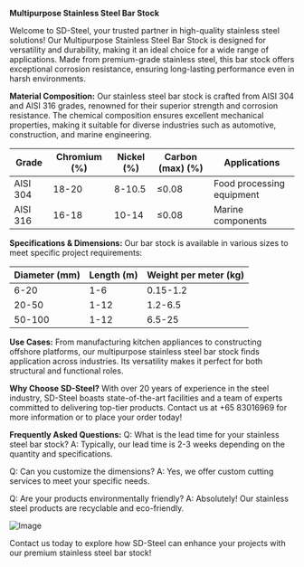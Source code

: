 **Multipurpose Stainless Steel Bar Stock**

Welcome to SD-Steel, your trusted partner in high-quality stainless steel solutions! Our Multipurpose Stainless Steel Bar Stock is designed for versatility and durability, making it an ideal choice for a wide range of applications. Made from premium-grade stainless steel, this bar stock offers exceptional corrosion resistance, ensuring long-lasting performance even in harsh environments.

**Material Composition:**
Our stainless steel bar stock is crafted from AISI 304 and AISI 316 grades, renowned for their superior strength and corrosion resistance. The chemical composition ensures excellent mechanical properties, making it suitable for diverse industries such as automotive, construction, and marine engineering.

| Grade       | Chromium (%) | Nickel (%) | Carbon (max) (%) | Applications                     |
|-------------|--------------|------------|------------------|----------------------------------|
| AISI 304    | 18-20        | 8-10.5     | ≤0.08            | Food processing equipment         |
| AISI 316     | 16-18        | 10-14      | ≤0.08            | Marine components                |

**Specifications & Dimensions:**
Our bar stock is available in various sizes to meet specific project requirements:

| Diameter (mm) | Length (m) | Weight per meter (kg) |
|---------------|------------|-----------------------|
| 6-20          | 1-6        | 0.15-1.2              |
| 20-50         | 1-12       | 1.2-6.5               |
| 50-100        | 1-12       | 6.5-25                |

**Use Cases:**
From manufacturing kitchen appliances to constructing offshore platforms, our multipurpose stainless steel bar stock finds application across industries. Its versatility makes it perfect for both structural and functional roles.

**Why Choose SD-Steel?**
With over 20 years of experience in the steel industry, SD-Steel boasts state-of-the-art facilities and a team of experts committed to delivering top-tier products. Contact us at +65 83016969 for more information or to place your order today!

**Frequently Asked Questions:**
Q: What is the lead time for your stainless steel bar stock?
A: Typically, our lead time is 2-3 weeks depending on the quantity and specifications.

Q: Can you customize the dimensions?
A: Yes, we offer custom cutting services to meet your specific needs.

Q: Are your products environmentally friendly?
A: Absolutely! Our stainless steel products are recyclable and eco-friendly.

![Image](https://github.com/user-attachments/assets/2567258e-e124-4816-932d-1809bd27ef0b)

Contact us today to explore how SD-Steel can enhance your projects with our premium stainless steel bar stock!